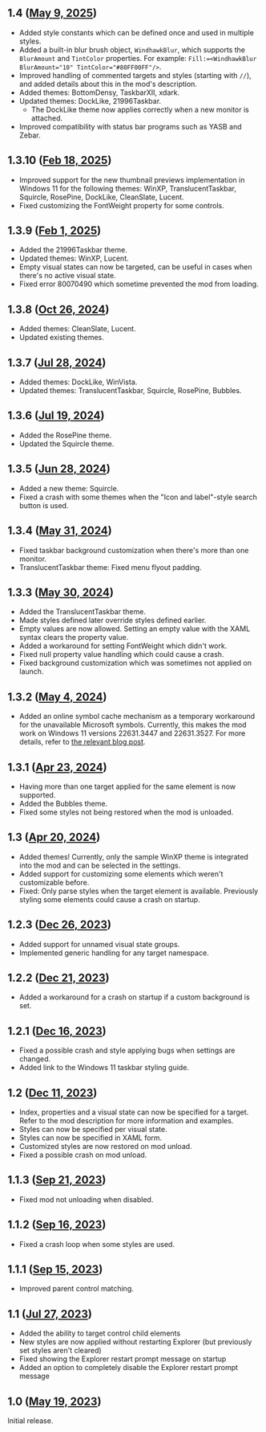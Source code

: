 ## 1.4 ([May 9, 2025](https://github.com/ramensoftware/windhawk-mods/blob/29917c376199d3312e355f1b001dc3108040b7ca/mods/windows-11-taskbar-styler.wh.cpp))

* Added style constants which can be defined once and used in multiple styles.
* Added a built-in blur brush object, `WindhawkBlur`, which supports the `BlurAmount` and `TintColor` properties. For example: `Fill:=<WindhawkBlur BlurAmount="10" TintColor="#80FF00FF"/>`.
* Improved handling of commented targets and styles (starting with `//`), and added details about this in the mod's description.
* Added themes: BottomDensy, TaskbarXII, xdark.
* Updated themes: DockLike, 21996Taskbar.
  * The DockLike theme now applies correctly when a new monitor is attached.
* Improved compatibility with status bar programs such as YASB and Zebar.

## 1.3.10 ([Feb 18, 2025](https://github.com/ramensoftware/windhawk-mods/blob/969985c9efc19788571d93e85240a260c5ab0fc7/mods/windows-11-taskbar-styler.wh.cpp))

* Improved support for the new thumbnail previews implementation in Windows 11 for the following themes: WinXP, TranslucentTaskbar, Squircle, RosePine, DockLike, CleanSlate, Lucent.
* Fixed customizing the FontWeight property for some controls.

## 1.3.9 ([Feb 1, 2025](https://github.com/ramensoftware/windhawk-mods/blob/42d2709e22df203d6f5765b796909dca2a286cf1/mods/windows-11-taskbar-styler.wh.cpp))

* Added the 21996Taskbar theme.
* Updated themes: WinXP, Lucent.
* Empty visual states can now be targeted, can be useful in cases when there's no active visual state.
* Fixed error 80070490 which sometime prevented the mod from loading.

## 1.3.8 ([Oct 26, 2024](https://github.com/ramensoftware/windhawk-mods/blob/fde2dd9c8dafbf68a126fb25ec1b3f9587efd18b/mods/windows-11-taskbar-styler.wh.cpp))

* Added themes: CleanSlate, Lucent.
* Updated existing themes.

## 1.3.7 ([Jul 28, 2024](https://github.com/ramensoftware/windhawk-mods/blob/5ceffe5133b88ab09b00e41a846cd7a4bcb4e4c0/mods/windows-11-taskbar-styler.wh.cpp))

* Added themes: DockLike, WinVista.
* Updated themes: TranslucentTaskbar, Squircle, RosePine, Bubbles.

## 1.3.6 ([Jul 19, 2024](https://github.com/ramensoftware/windhawk-mods/blob/b16412c8ab6de3303ecb179ddcb39a2fe8b28e25/mods/windows-11-taskbar-styler.wh.cpp))

* Added the RosePine theme.
* Updated the Squircle theme.

## 1.3.5 ([Jun 28, 2024](https://github.com/ramensoftware/windhawk-mods/blob/d02494284cfba2bb2c9fcb54ad499c0489ac45dd/mods/windows-11-taskbar-styler.wh.cpp))

* Added a new theme: Squircle.
* Fixed a crash with some themes when the "Icon and label"-style search button is used.

## 1.3.4 ([May 31, 2024](https://github.com/ramensoftware/windhawk-mods/blob/ff1acfae87ae906f670c3b0d43f7fbb8c3dcfd03/mods/windows-11-taskbar-styler.wh.cpp))

* Fixed taskbar background customization when there's more than one monitor.
* TranslucentTaskbar theme: Fixed menu flyout padding.

## 1.3.3 ([May 30, 2024](https://github.com/ramensoftware/windhawk-mods/blob/7cb5b296f3dd8385719119f7693a9037e5d9e46f/mods/windows-11-taskbar-styler.wh.cpp))

* Added the TranslucentTaskbar theme.
* Made styles defined later override styles defined earlier.
* Empty values are now allowed. Setting an empty value with the XAML syntax clears the property value.
* Added a workaround for setting FontWeight which didn't work.
* Fixed null property value handling which could cause a crash.
* Fixed background customization which was sometimes not applied on launch.

## 1.3.2 ([May 4, 2024](https://github.com/ramensoftware/windhawk-mods/blob/6fcd66105c7419656b3d34947dacf56a3b06927c/mods/windows-11-taskbar-styler.wh.cpp))

* Added an online symbol cache mechanism as a temporary workaround for the unavailable Microsoft symbols. Currently, this makes the mod work on Windows 11 versions 22631.3447 and 22631.3527. For more details, refer to [the relevant blog post](https://ramensoftware.com/windhawk-and-symbol-download-errors).

## 1.3.1 ([Apr 23, 2024](https://github.com/ramensoftware/windhawk-mods/blob/72258fe7830a25a42dd597bd6b8588f02f4b6152/mods/windows-11-taskbar-styler.wh.cpp))

* Having more than one target applied for the same element is now supported.
* Added the Bubbles theme.
* Fixed some styles not being restored when the mod is unloaded.

## 1.3 ([Apr 20, 2024](https://github.com/ramensoftware/windhawk-mods/blob/085a17c3ddc3084feb9f607b971d4873076d6fb7/mods/windows-11-taskbar-styler.wh.cpp))

* Added themes! Currently, only the sample WinXP theme is integrated into the mod and can be selected in the settings.
* Added support for customizing some elements which weren't customizable before.
* Fixed: Only parse styles when the target element is available. Previously styling some elements could cause a crash on startup.

## 1.2.3 ([Dec 26, 2023](https://github.com/ramensoftware/windhawk-mods/blob/dd6a77e99fd98816a7800be14a834ad988a6cd58/mods/windows-11-taskbar-styler.wh.cpp))

* Added support for unnamed visual state groups.
* Implemented generic handling for any target namespace.

## 1.2.2 ([Dec 21, 2023](https://github.com/ramensoftware/windhawk-mods/blob/955ecfce747cec506a89bdee69c706aea050487a/mods/windows-11-taskbar-styler.wh.cpp))

* Added a workaround for a crash on startup if a custom background is set.

## 1.2.1 ([Dec 16, 2023](https://github.com/ramensoftware/windhawk-mods/blob/881a5daee8bdcf6cdc0e8f6a7ca99ebbeab1f569/mods/windows-11-taskbar-styler.wh.cpp))

* Fixed a possible crash and style applying bugs when settings are changed.
* Added link to the Windows 11 taskbar styling guide.

## 1.2 ([Dec 11, 2023](https://github.com/ramensoftware/windhawk-mods/blob/23129dc99634ad8037cd80cd3f01a7e79b63bcfc/mods/windows-11-taskbar-styler.wh.cpp))

* Index, properties and a visual state can now be specified for a target. Refer to the mod description for more information and examples.
* Styles can now be specified per visual state.
* Styles can now be specified in XAML form.
* Customized styles are now restored on mod unload.
* Fixed a possible crash on mod unload.

## 1.1.3 ([Sep 21, 2023](https://github.com/ramensoftware/windhawk-mods/blob/7eb55c75224aa0dfff6a524fa3d993ece8a41704/mods/windows-11-taskbar-styler.wh.cpp))

* Fixed mod not unloading when disabled.

## 1.1.2 ([Sep 16, 2023](https://github.com/ramensoftware/windhawk-mods/blob/3ab1f3e504481a1a704e331709a3508fe1980eec/mods/windows-11-taskbar-styler.wh.cpp))

* Fixed a crash loop when some styles are used.

## 1.1.1 ([Sep 15, 2023](https://github.com/ramensoftware/windhawk-mods/blob/c8bd45d3c8292364a173776354e9909934fb3817/mods/windows-11-taskbar-styler.wh.cpp))

* Improved parent control matching.

## 1.1 ([Jul 27, 2023](https://github.com/ramensoftware/windhawk-mods/blob/945959053f99f73a7babdd46a097e905f0f1f4e2/mods/windows-11-taskbar-styler.wh.cpp))

* Added the ability to target control child elements
* New styles are now applied without restarting Explorer (but previously set styles aren't cleared)
* Fixed showing the Explorer restart prompt message on startup
* Added an option to completely disable the Explorer restart prompt message

## 1.0 ([May 19, 2023](https://github.com/ramensoftware/windhawk-mods/blob/dd94ba0dad734db104daf98094a6497bb2911039/mods/windows-11-taskbar-styler.wh.cpp))

Initial release.

